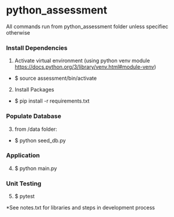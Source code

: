 # python_assessment
All commands run from python_assessment folder unless specifiec otherwise

### Install Dependencies 
1. Activate virtual environment (using python venv module https://docs.python.org/3/library/venv.html#module-venv)
  * $ source assessment/bin/activate
2. Install Packages
  * $ pip install -r requirements.txt

### Populate Database
3. from /data folder: 
  * $ python seed_db.py

### Application
4. $ python main.py

### Unit Testing
5. $ pytest


*See notes.txt for libraries and steps in development process
